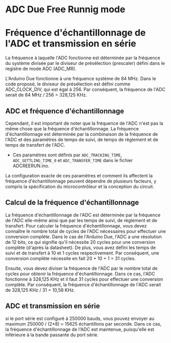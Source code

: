 # ADC Due Free Runnig  mode 


# Fréquence d'échantillonnage de l'ADC et transmission en série

La fréquence à laquelle l'ADC fonctionne est déterminée par la fréquence du système divisée par le diviseur de présélection (prescaler) défini dans le registre de mode ADC (ADC_MR).

L'Arduino Due fonctionne à une fréquence système de 84 MHz. Dans le code proposé, le diviseur de présélection est défini comme ADC_CLOCK_DIV, qui est égal à 256.
Par conséquent, la fréquence de l'ADC serait de 84 MHz / 256 = 328,125 KHz.

## ADC et fréquence d'échantillonnage

Cependant, il est important de noter que la fréquence de l'ADC n'est pas la même chose que la fréquence d'échantillonnage.
La fréquence d'échantillonnage est déterminée par la combinaison de la fréquence de l'ADC et des paramètres de temps de suivi, de temps de règlement et de temps de transfert de l'ADC.

- Ces paramètres sont définis par `ADC_TRACKING_TIME`, `ADC_SETTLING_TIME_0` et `ADC_TRANSFER_TIME` dans le fichier ADCREERUN.ino.

La configuration exacte de ces paramètres et comment ils affectent la fréquence d'échantillonnage peuvent dépendre de plusieurs facteurs, y compris la spécification du microcontrôleur et la conception du circuit.

## Calcul de la fréquence d'échantillonnage

La fréquence d'échantillonnage de l'ADC est déterminée par la fréquence de l'ADC elle-même ainsi que par les temps de suivi, de règlement et de transfert.
Pour calculer la fréquence d'échantillonnage, vous devez connaître le nombre total de cycles de l'ADC nécessaires pour effectuer une conversion complète. 
Dans le cas de l'Arduino Due, l'ADC a une résolution de 12 bits, ce qui signifie qu'il nécessite 20 cycles pour une conversion complète (d'après la datasheet).
De plus, vous avez défini les temps de suivi et de transfert à 10 et 1 cycles respectivement. Par conséquent, une conversion complète nécessite en fait 20 + 10 + 1 = 31 cycles. 

Ensuite, vous devez diviser la fréquence de l'ADC par le nombre total de cycles pour obtenir la fréquence d'échantillonnage. 
Dans ce cas, l'ADC fonctionne à 328,125 KHz et il faut 31 cycles pour effectuer une conversion complète. Par conséquent, la fréquence d'échantillonnage de l'ADC serait de 328,125 KHz / 31 = 10,58 KHz.

## ADC et transmission en série
si le port série est configuré à 250000 bauds, vous pouvez envoyer au maximum 250000 / (2*8) = 15625 échantillons par seconde. 
Dans ce cas, la fréquence d'échantillonnage de l'ADC est maintenue, puisqu'elle est inférieure à la bande passante du port série.
